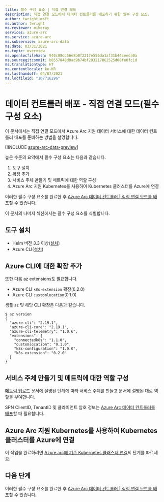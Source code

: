 ```yaml
---
title: 필수 구성 요소 | 직접 연결 모드
description: 직접 연결 모드에서 데이터 컨트롤러를 배포하기 위한 필수 구성 요소.
author: twright-msft
ms.author: twright
ms.reviewer: mikeray
services: azure-arc
ms.service: azure-arc
ms.subservice: azure-arc-data
ms.date: 03/31/2021
ms.topic: overview
ms.openlocfilehash: 940c08dc56e8b0f2217e556da1af31b44ceeda0a
ms.sourcegitcommit: b0557848d0ad9b74bf293217862525d08fe0fc1d
ms.translationtype: HT
ms.contentlocale: ko-KR
ms.lasthandoff: 04/07/2021
ms.locfileid: "107716296"
---
```

# <a name="deploy-data-controller---direct-connect-mode-prerequisites"></a>데이터 컨트롤러 배포 - 직접 연결 모드(필수 구성 요소)

이 문서에서는 직접 연결 모드에서 Azure Arc 지원 데이터 서비스에 대한 데이터 컨트롤러 배포를 준비하는 방법을 설명합니다.

[!INCLUDE [azure-arc-data-preview](../../../includes/azure-arc-data-preview.md)]

높은 수준의 요약에서 필수 구성 요소는 다음과 같습니다.

1. 도구 설치
1. 확장 추가
1. 서비스 주체 만들기 및 메트릭에 대한 역할 구성
1. Azure Arc 지원 Kubernetes를 사용하여 Kubernetes 클러스터를 Azure에 연결

이러한 필수 구성 요소를 완료한 후 [Azure Arc 데이터 컨트롤러 | 직접 연결 모드를 배포](deploy-data-controller-direct-mode.md)할 수 있습니다.

이 문서의 나머지 섹션에서는 필수 구성 요소를 식별합니다.

## <a name="install-tools"></a>도구 설치

- Helm 버전 3.3 이상([설치](https://helm.sh/docs/intro/install/))
- Azure CLI([설치](/sql/azdata/install/deploy-install-azdata))

## <a name="add-extensions-for-azure-cli"></a>Azure CLI에 대한 확장 추가

또한 다음 az extensions도 필요합니다.
- Azure CLI `k8s-extension` 확장(0.2.0)
- Azure CLI `customlocation`(0.1.0)

샘플 `az` 및 해당 CLI 확장은 다음과 같습니다.

```console
$ az version
{
  "azure-cli": "2.19.1",
  "azure-cli-core": "2.19.1",
  "azure-cli-telemetry": "1.0.6",
  "extensions": {
    "connectedk8s": "1.1.0",
    "customlocation": "0.1.0",
    "k8s-configuration": "1.0.0",
    "k8s-extension": "0.2.0"
  }
}
```

## <a name="create-service-principal-and-configure-roles-for-metrics"></a>서비스 주체 만들기 및 메트릭에 대한 역할 구성

[메트릭 업로드](upload-metrics-and-logs-to-azure-monitor.md) 문서에 설명된 단계에 따라 서비스 주체를 만들고 문서에 설명된 대로 역할을 부여합니다. 

SPN ClientID, TenantID 및 클라이언트 암호 정보는 [Azure Arc 데이터 컨트롤러를 배포](deploy-data-controller-direct-mode.md)할 때 필요합니다. 

## <a name="connect-kubernetes-cluster-to-azure-using-azure-arc-enabled-kubernetes"></a>Azure Arc 지원 Kubernetes를 사용하여 Kubernetes 클러스터를 Azure에 연결

이 작업을 완료하려면 [Azure arc에 기존 Kubernetes 클러스터 연결](../kubernetes/quickstart-connect-cluster.md)의 단계를 따르세요.

## <a name="next-steps"></a>다음 단계

이러한 필수 구성 요소를 완료한 후 [Azure Arc 데이터 컨트롤러 | 직접 연결 모드를 배포](deploy-data-controller-direct-mode.md)할 수 있습니다.
